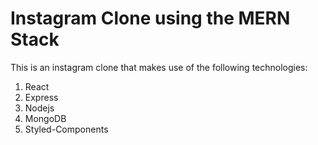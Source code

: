 # Instagram Clone using the MERN Stack

This is an instagram clone that makes use of the following technologies:

1. React
2. Express
3. Nodejs
4. MongoDB
5. Styled-Components
